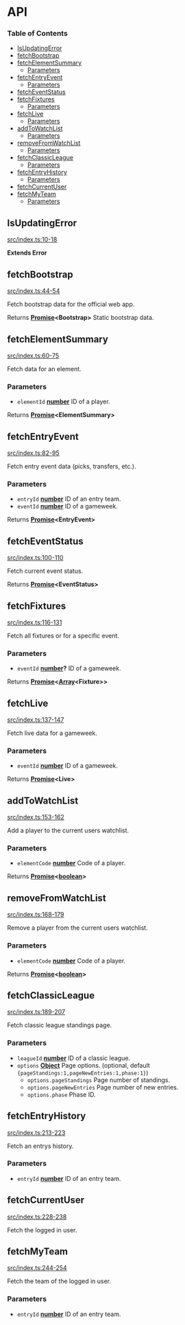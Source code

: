 # API

<!-- Generated by documentation.js. Update this documentation by updating the source code. -->

### Table of Contents

-   [IsUpdatingError](#isupdatingerror)
-   [fetchBootstrap](#fetchbootstrap)
-   [fetchElementSummary](#fetchelementsummary)
    -   [Parameters](#parameters)
-   [fetchEntryEvent](#fetchentryevent)
    -   [Parameters](#parameters-1)
-   [fetchEventStatus](#fetcheventstatus)
-   [fetchFixtures](#fetchfixtures)
    -   [Parameters](#parameters-2)
-   [fetchLive](#fetchlive)
    -   [Parameters](#parameters-3)
-   [addToWatchList](#addtowatchlist)
    -   [Parameters](#parameters-4)
-   [removeFromWatchList](#removefromwatchlist)
    -   [Parameters](#parameters-5)
-   [fetchClassicLeague](#fetchclassicleague)
    -   [Parameters](#parameters-6)
-   [fetchEntryHistory](#fetchentryhistory)
    -   [Parameters](#parameters-7)
-   [fetchCurrentUser](#fetchcurrentuser)
-   [fetchMyTeam](#fetchmyteam)
    -   [Parameters](#parameters-8)

## IsUpdatingError

[src/index.ts:10-18](https://git@github.com/:jeppe-smith/fpl-api/blob/a844cdf08c04770988a036d81a62506cd091df81/src/index.ts#L10-L18 "Source code on GitHub")

**Extends Error**

## fetchBootstrap

[src/index.ts:44-54](https://git@github.com/:jeppe-smith/fpl-api/blob/a844cdf08c04770988a036d81a62506cd091df81/src/index.ts#L44-L54 "Source code on GitHub")

Fetch bootstrap data for the official web app.

Returns **[Promise](https://developer.mozilla.org/docs/Web/JavaScript/Reference/Global_Objects/Promise)&lt;Bootstrap>** Static bootstrap data.

## fetchElementSummary

[src/index.ts:60-75](https://git@github.com/:jeppe-smith/fpl-api/blob/a844cdf08c04770988a036d81a62506cd091df81/src/index.ts#L60-L75 "Source code on GitHub")

Fetch data for an element.

### Parameters

-   `elementId` **[number](https://developer.mozilla.org/docs/Web/JavaScript/Reference/Global_Objects/Number)** ID of a player.

Returns **[Promise](https://developer.mozilla.org/docs/Web/JavaScript/Reference/Global_Objects/Promise)&lt;ElementSummary>** 

## fetchEntryEvent

[src/index.ts:82-95](https://git@github.com/:jeppe-smith/fpl-api/blob/a844cdf08c04770988a036d81a62506cd091df81/src/index.ts#L82-L95 "Source code on GitHub")

Fetch entry event data (picks, transfers, etc.).

### Parameters

-   `entryId` **[number](https://developer.mozilla.org/docs/Web/JavaScript/Reference/Global_Objects/Number)** ID of an entry team.
-   `eventId` **[number](https://developer.mozilla.org/docs/Web/JavaScript/Reference/Global_Objects/Number)** ID of a gameweek.

Returns **[Promise](https://developer.mozilla.org/docs/Web/JavaScript/Reference/Global_Objects/Promise)&lt;EntryEvent>** 

## fetchEventStatus

[src/index.ts:100-110](https://git@github.com/:jeppe-smith/fpl-api/blob/a844cdf08c04770988a036d81a62506cd091df81/src/index.ts#L100-L110 "Source code on GitHub")

Fetch current event status.

Returns **[Promise](https://developer.mozilla.org/docs/Web/JavaScript/Reference/Global_Objects/Promise)&lt;EventStatus>** 

## fetchFixtures

[src/index.ts:116-131](https://git@github.com/:jeppe-smith/fpl-api/blob/a844cdf08c04770988a036d81a62506cd091df81/src/index.ts#L116-L131 "Source code on GitHub")

Fetch all fixtures or for a specific event.

### Parameters

-   `eventId` **[number](https://developer.mozilla.org/docs/Web/JavaScript/Reference/Global_Objects/Number)?** ID of a gameweek.

Returns **[Promise](https://developer.mozilla.org/docs/Web/JavaScript/Reference/Global_Objects/Promise)&lt;[Array](https://developer.mozilla.org/docs/Web/JavaScript/Reference/Global_Objects/Array)&lt;Fixture>>** 

## fetchLive

[src/index.ts:137-147](https://git@github.com/:jeppe-smith/fpl-api/blob/a844cdf08c04770988a036d81a62506cd091df81/src/index.ts#L137-L147 "Source code on GitHub")

Fetch live data for a gameweek.

### Parameters

-   `eventId` **[number](https://developer.mozilla.org/docs/Web/JavaScript/Reference/Global_Objects/Number)** ID of a gameweek.

Returns **[Promise](https://developer.mozilla.org/docs/Web/JavaScript/Reference/Global_Objects/Promise)&lt;Live>** 

## addToWatchList

[src/index.ts:153-162](https://git@github.com/:jeppe-smith/fpl-api/blob/a844cdf08c04770988a036d81a62506cd091df81/src/index.ts#L153-L162 "Source code on GitHub")

Add a player to the current users watchlist.

### Parameters

-   `elementCode` **[number](https://developer.mozilla.org/docs/Web/JavaScript/Reference/Global_Objects/Number)** Code of a player.

Returns **[Promise](https://developer.mozilla.org/docs/Web/JavaScript/Reference/Global_Objects/Promise)&lt;[boolean](https://developer.mozilla.org/docs/Web/JavaScript/Reference/Global_Objects/Boolean)>** 

## removeFromWatchList

[src/index.ts:168-179](https://git@github.com/:jeppe-smith/fpl-api/blob/a844cdf08c04770988a036d81a62506cd091df81/src/index.ts#L168-L179 "Source code on GitHub")

Remove a player from the current users watchlist.

### Parameters

-   `elementCode` **[number](https://developer.mozilla.org/docs/Web/JavaScript/Reference/Global_Objects/Number)** Code of a player.

Returns **[Promise](https://developer.mozilla.org/docs/Web/JavaScript/Reference/Global_Objects/Promise)&lt;[boolean](https://developer.mozilla.org/docs/Web/JavaScript/Reference/Global_Objects/Boolean)>** 

## fetchClassicLeague

[src/index.ts:189-207](https://git@github.com/:jeppe-smith/fpl-api/blob/a844cdf08c04770988a036d81a62506cd091df81/src/index.ts#L189-L207 "Source code on GitHub")

Fetch classic league standings page.

### Parameters

-   `leagueId` **[number](https://developer.mozilla.org/docs/Web/JavaScript/Reference/Global_Objects/Number)** ID of a classic league.
-   `options` **[Object](https://developer.mozilla.org/docs/Web/JavaScript/Reference/Global_Objects/Object)** Page options. (optional, default `{pageStandings:1,pageNewEntries:1,phase:1}`)
    -   `options.pageStandings`  Page number of standings.
    -   `options.pageNewEntries`  Page number of new entries.
    -   `options.phase`  Phase ID.

## fetchEntryHistory

[src/index.ts:213-223](https://git@github.com/:jeppe-smith/fpl-api/blob/a844cdf08c04770988a036d81a62506cd091df81/src/index.ts#L213-L223 "Source code on GitHub")

Fetch an entrys history.

### Parameters

-   `entryId` **[number](https://developer.mozilla.org/docs/Web/JavaScript/Reference/Global_Objects/Number)** ID of an entry team.

## fetchCurrentUser

[src/index.ts:228-238](https://git@github.com/:jeppe-smith/fpl-api/blob/a844cdf08c04770988a036d81a62506cd091df81/src/index.ts#L228-L238 "Source code on GitHub")

Fetch the logged in user.

## fetchMyTeam

[src/index.ts:244-254](https://git@github.com/:jeppe-smith/fpl-api/blob/a844cdf08c04770988a036d81a62506cd091df81/src/index.ts#L244-L254 "Source code on GitHub")

Fetch the team of the logged in user.

### Parameters

-   `entryId` **[number](https://developer.mozilla.org/docs/Web/JavaScript/Reference/Global_Objects/Number)** ID of an entry team.
